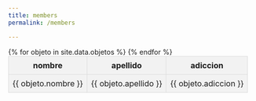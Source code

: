 ```yaml
---
title: members
permalink: /members

---
```

<style>
  table {
    border-collapse: collapse;
    width: 100%;
    max-width: 800px;
    margin: 0 auto;
    text-align: center;
  }

  th, td {
    padding: 8px;
    border: 1px solid #ddd;
  }

  th {
    background-color: #f2f2f2;
    font-weight: bold;
  }

  tr:nth-child(even) {
    background-color: #f2f2f2;
  }
</style>

<table>
  <tr>
    <th>nombre</th>
    <th>apellido</th>
    <th>adiccion</th>
  </tr>
  {% for objeto in site.data.objetos %}
  <tr>
    <td>{{ objeto.nombre }}</td>
    <td>{{ objeto.apellido }}</td>
    <td>{{ objeto.adiccion }}</td>
  </tr>
  {% endfor %}
</table>
